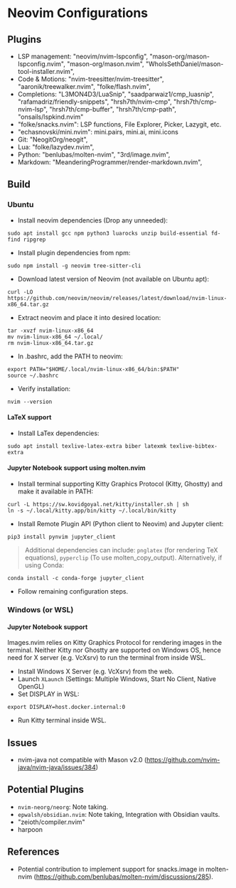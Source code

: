 # Neovim Configurations

## Plugins
- LSP management: "neovim/nvim-lspconfig", "mason-org/mason-lspconfig.nvim", "mason-org/mason.nvim", "WhoIsSethDaniel/mason-tool-installer.nvim",
- Code & Motions: "nvim-treesitter/nvim-treesitter", "aaronik/treewalker.nvim", "folke/flash.nvim",
- Completions: "L3MON4D3/LuaSnip", "saadparwaiz1/cmp_luasnip", "rafamadriz/friendly-snippets", "hrsh7th/nvim-cmp", "hrsh7th/cmp-nvim-lsp", "hrsh7th/cmp-buffer", "hrsh7th/cmp-path", "onsails/lspkind.nvim"
- "folke/snacks.nvim": LSP functions, File Explorer, Picker, Lazygit, etc.
- "echasnovski/mini.nvim": mini.pairs, mini.ai, mini.icons
- Git: "NeogitOrg/neogit",
- Lua: "folke/lazydev.nvim",
- Python: "benlubas/molten-nvim", "3rd/image.nvim",
- Markdown: "MeanderingProgrammer/render-markdown.nvim",

## Build

### Ubuntu
- Install neovim dependencies (Drop any unneeded):
```
sudo apt install gcc npm python3 luarocks unzip build-essential fd-find ripgrep
```
- Install plugin dependencies from npm:
```
sudo npm install -g neovim tree-sitter-cli
```
- Download latest version of Neovim (not available on Ubuntu apt):
```
curl -LO https://github.com/neovim/neovim/releases/latest/download/nvim-linux-x86_64.tar.gz
```
- Extract neovim and place it into desired location:
```
tar -xvzf nvim-linux-x86_64
mv nvim-linux-x86_64 ~/.local/
rm nvim-linux-x86_64.tar.gz
```
- In .bashrc, add the PATH to neovim:
```
export PATH="$HOME/.local/nvim-linux-x86_64/bin:$PATH"
source ~/.bashrc
```
- Verify installation:
```
nvim --version
```

#### LaTeX support
- Install LaTex dependencies:
```
sudo apt install texlive-latex-extra biber latexmk texlive-bibtex-extra
```

#### Jupyter Notebook support using molten.nvim
- Install terminal supporting Kitty Graphics Protocol (Kitty, Ghostty) and make it available in PATH:
```
curl -L https://sw.kovidgoyal.net/kitty/installer.sh | sh
ln -s ~/.local/kitty.app/bin/kitty ~/.local/bin/kitty
```

- Install Remote Plugin API (Python client to Neovim) and Jupyter client:
```
pip3 install pynvim jupyter_client
```
> Additional dependencies can include: `pnglatex` (for rendering TeX equations), `pyperclip` (To use molten_copy_output).
Alternatively, if using Conda:
```
conda install -c conda-forge jupyter_client
```
- Follow remaining configuration steps.

### Windows (or WSL)
#### Jupyter Notebook support
Images.nvim relies on Kitty Graphics Protocol for rendering images in the terminal.
Neither Kitty nor Ghostty are supported on Windows OS, hence need for X server (e.g. VcXsrv) to run the terminal from inside WSL.
- Install Windows X Server (e.g. VcXsrv) from the web.
- Launch `XLaunch` (Settings: Multiple Windows, Start No Client, Native OpenGL)
- Set DISPLAY in WSL:
```
export DISPLAY=host.docker.internal:0
```
- Run Kitty terminal inside WSL.

## Issues
- nvim-java not compatible with Mason v2.0 (https://github.com/nvim-java/nvim-java/issues/384)

## Potential Plugins
- `nvim-neorg/neorg`: Note taking.
- `epwalsh/obsidian.nvim`: Note taking, Integration with Obsidian vaults.
- "zeioth/compiler.nvim"
- harpoon

## References
- Potential contribution to implement support for snacks.image in molten-nvim (https://github.com/benlubas/molten-nvim/discussions/285).

